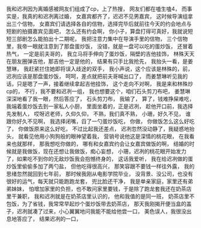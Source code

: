 我和迟冽因为离婚感被网友们组成了cp，上了热搜，
网友们都在嗑生嗑4，
而事实是，我真的和迟冽离过婚，
女嘉宾都齐了，迟迟不见男嘉宾，
这时候导演组拿出三个信物，
女嘉宾们请选择各自的信物，选择完毕后就前往今天的约会地点与短剧的拍摄嘉宾见面吧，
怎么还有约会啊，
你小子，算盘打得可真好，我就说短短三部剧怎么能拍出十二期呢，
我把注意力集中在导演手里的信物，
三个信物里，我帝一眼就注意到了那盘蛋炒饭，
没错，就是一盘可以吃的蛋炒饭，
还冒着热气，
一定是前夫哥的，
我立马将手伸向了蛋炒饭，隔壁的吉他挂饰，
林殊天天在朋友圈弹吉他，那吉他一定是他的，
结果有只手比我抢先，
我抬头一看，是姜慧琳，
我赶紧拦住她即将误入歧途的双手，
我小声说，这个应该是林殊的，前，迟冽应该是那盘蛋炒饭，
呵呵，差点就把前夫哥喊出口了，
而姜慧琳听见我的话，只是嗯了一声，接着继续拿起吉他挂饰，
这个走向不对啊，
我是来和林殊炒cp的，
不行，我不要和迟冽一组，
我也想要这个，咱们石头剪刀布吧，
姜慧琳深深地看了我一眼，然后答应了，
石头剪刀布，
我输了，
算了，钱难挣屎难吃，
我端着蛋炒饭去到一家私人小厨，
里面坐着的，正是迟冽，
趁他开口前，我选择先发制人，
哎呀迟老师，久仰久仰，
不熟，我们真不熟，
小珊，好久不见，
谁跟你好久不见啊，
我选择闭嘴，舀了一勺蛋炒饭吃，
你做，
你做饭怎么这么好吃了，
你做饭原来这么好吃，
不过比起我还差点，
迟冽忽然没动静了，我疑惑地抬头，
就看见他用小狗狗般的眼神望着我，
营销号说他这是深情的桃花眼，
在我看来也就那样，
那我想吃你做的，
哪有和女嘉宾约会让女嘉宾做饭的啊，
结婚的时候就是我做饭，现在还想让我做饭，痴心妄想，
小珊，迟冽的桃花眼开始发力了，如果吃不到你的无敌炒饭我会抱憾终身的，
这话我爱听，
我在给迟冽做的蛋炒饭里偷偷多加了两勺盐，
但他吃得很高兴，
那笑容跟不要钱一样往外露，
我的思绪忽然就回到七年前，
那时候我刚从电影学院毕业，
没背景、没公司，也没有很好的运气，每天就只能跑跑龙套，
兜比脸还干净，
我是单亲家庭，家里还有弟弟妹妹，
怕增加家里的负担，也不敢问家里要钱，于是除了跑龙套我还在奶茶店里干兼职，
我和迟冽就是在奶茶店里认识的，
他和我值的是同一班，
奶茶店里不包饭，为了省钱，我常常早起炒个蛋炒饭带去奶茶店，
那天我刚揭开便当盒的盖子，迟冽就凑了过来，小心翼翼地问我能不能给他尝一口，
美色误人，我很没出息地答应了，
结果迟冽的一口，